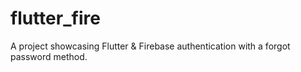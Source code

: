 # flutter_fire

A project showcasing Flutter & Firebase authentication with a forgot password method.

